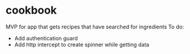 # cookbook
MVP for app that gets recipes that have searched for ingredients
To do:
- Add authentication guard
- Add http intercept to create spinner while getting data
